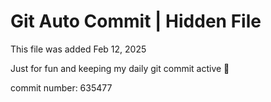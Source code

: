 # Git Auto Commit | Hidden File

This file was added Feb 12, 2025

Just for fun and keeping my daily git commit active 🤪

commit number: 635477
